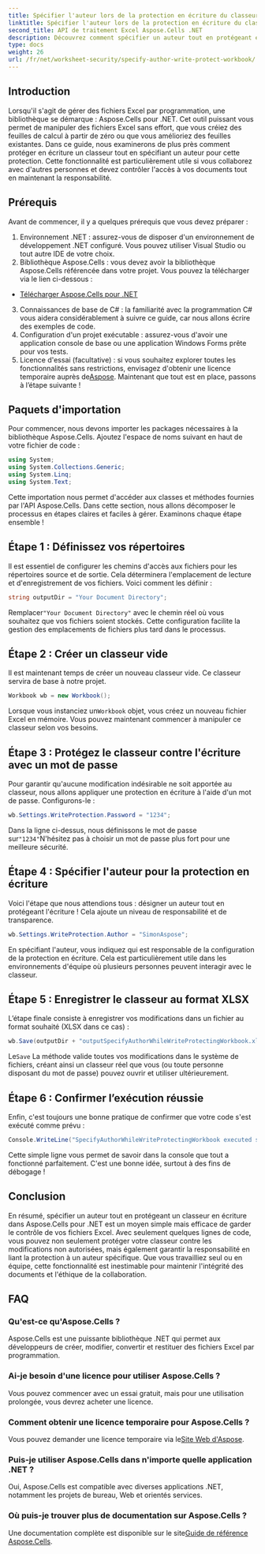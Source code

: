 ```yaml
---
title: Spécifier l'auteur lors de la protection en écriture du classeur à l'aide d'Aspose.Cells
linktitle: Spécifier l'auteur lors de la protection en écriture du classeur à l'aide d'Aspose.Cells
second_title: API de traitement Excel Aspose.Cells .NET
description: Découvrez comment spécifier un auteur tout en protégeant en écriture un classeur Excel à l'aide d'Aspose.Cells pour .NET dans ce didacticiel étape par étape.
type: docs
weight: 26
url: /fr/net/worksheet-security/specify-author-write-protect-workbook/
---
```

## Introduction
Lorsqu'il s'agit de gérer des fichiers Excel par programmation, une bibliothèque se démarque : Aspose.Cells pour .NET. Cet outil puissant vous permet de manipuler des fichiers Excel sans effort, que vous créiez des feuilles de calcul à partir de zéro ou que vous amélioriez des feuilles existantes. Dans ce guide, nous examinerons de plus près comment protéger en écriture un classeur tout en spécifiant un auteur pour cette protection. Cette fonctionnalité est particulièrement utile si vous collaborez avec d'autres personnes et devez contrôler l'accès à vos documents tout en maintenant la responsabilité.
## Prérequis
Avant de commencer, il y a quelques prérequis que vous devez préparer :
1. Environnement .NET : assurez-vous de disposer d'un environnement de développement .NET configuré. Vous pouvez utiliser Visual Studio ou tout autre IDE de votre choix.
2. Bibliothèque Aspose.Cells : vous devez avoir la bibliothèque Aspose.Cells référencée dans votre projet. Vous pouvez la télécharger via le lien ci-dessous :
- [Télécharger Aspose.Cells pour .NET](https://releases.aspose.com/cells/net/)
3. Connaissances de base de C# : la familiarité avec la programmation C# vous aidera considérablement à suivre ce guide, car nous allons écrire des exemples de code.
4. Configuration d'un projet exécutable : assurez-vous d'avoir une application console de base ou une application Windows Forms prête pour vos tests.
5.  Licence d'essai (facultative) : si vous souhaitez explorer toutes les fonctionnalités sans restrictions, envisagez d'obtenir une licence temporaire auprès de[Aspose](https://purchase.aspose.com/temporary-license/).
Maintenant que tout est en place, passons à l’étape suivante !
## Paquets d'importation
Pour commencer, nous devons importer les packages nécessaires à la bibliothèque Aspose.Cells. Ajoutez l'espace de noms suivant en haut de votre fichier de code :
```csharp
using System;
using System.Collections.Generic;
using System.Linq;
using System.Text;
```
Cette importation nous permet d'accéder aux classes et méthodes fournies par l'API Aspose.Cells.
Dans cette section, nous allons décomposer le processus en étapes claires et faciles à gérer. Examinons chaque étape ensemble !
## Étape 1 : Définissez vos répertoires
Il est essentiel de configurer les chemins d'accès aux fichiers pour les répertoires source et de sortie. Cela déterminera l'emplacement de lecture et d'enregistrement de vos fichiers. Voici comment les définir :
```csharp
string outputDir = "Your Document Directory";
```
 Remplacer`"Your Document Directory"` avec le chemin réel où vous souhaitez que vos fichiers soient stockés. Cette configuration facilite la gestion des emplacements de fichiers plus tard dans le processus.
## Étape 2 : Créer un classeur vide
Il est maintenant temps de créer un nouveau classeur vide. Ce classeur servira de base à notre projet.
```csharp
Workbook wb = new Workbook();
```
 Lorsque vous instanciez un`Workbook` objet, vous créez un nouveau fichier Excel en mémoire. Vous pouvez maintenant commencer à manipuler ce classeur selon vos besoins.
## Étape 3 : Protégez le classeur contre l'écriture avec un mot de passe
Pour garantir qu'aucune modification indésirable ne soit apportée au classeur, nous allons appliquer une protection en écriture à l'aide d'un mot de passe. Configurons-le :
```csharp
wb.Settings.WriteProtection.Password = "1234";
```
 Dans la ligne ci-dessus, nous définissons le mot de passe sur`"1234"`N'hésitez pas à choisir un mot de passe plus fort pour une meilleure sécurité.
## Étape 4 : Spécifier l'auteur pour la protection en écriture
Voici l'étape que nous attendions tous : désigner un auteur tout en protégeant l'écriture ! Cela ajoute un niveau de responsabilité et de transparence.
```csharp
wb.Settings.WriteProtection.Author = "SimonAspose";
```
En spécifiant l'auteur, vous indiquez qui est responsable de la configuration de la protection en écriture. Cela est particulièrement utile dans les environnements d'équipe où plusieurs personnes peuvent interagir avec le classeur.
## Étape 5 : Enregistrer le classeur au format XLSX
L’étape finale consiste à enregistrer vos modifications dans un fichier au format souhaité (XLSX dans ce cas) :
```csharp
wb.Save(outputDir + "outputSpecifyAuthorWhileWriteProtectingWorkbook.xlsx");
```
 Le`Save` La méthode valide toutes vos modifications dans le système de fichiers, créant ainsi un classeur réel que vous (ou toute personne disposant du mot de passe) pouvez ouvrir et utiliser ultérieurement.
## Étape 6 : Confirmer l’exécution réussie
Enfin, c'est toujours une bonne pratique de confirmer que votre code s'est exécuté comme prévu :
```csharp
Console.WriteLine("SpecifyAuthorWhileWriteProtectingWorkbook executed successfully.");
```
Cette simple ligne vous permet de savoir dans la console que tout a fonctionné parfaitement. C'est une bonne idée, surtout à des fins de débogage !
## Conclusion
En résumé, spécifier un auteur tout en protégeant un classeur en écriture dans Aspose.Cells pour .NET est un moyen simple mais efficace de garder le contrôle de vos fichiers Excel. Avec seulement quelques lignes de code, vous pouvez non seulement protéger votre classeur contre les modifications non autorisées, mais également garantir la responsabilité en liant la protection à un auteur spécifique. Que vous travailliez seul ou en équipe, cette fonctionnalité est inestimable pour maintenir l'intégrité des documents et l'éthique de la collaboration.
## FAQ
### Qu'est-ce qu'Aspose.Cells ?
Aspose.Cells est une puissante bibliothèque .NET qui permet aux développeurs de créer, modifier, convertir et restituer des fichiers Excel par programmation.
### Ai-je besoin d'une licence pour utiliser Aspose.Cells ?
Vous pouvez commencer avec un essai gratuit, mais pour une utilisation prolongée, vous devrez acheter une licence.
### Comment obtenir une licence temporaire pour Aspose.Cells ?
 Vous pouvez demander une licence temporaire via le[Site Web d'Aspose](https://purchase.aspose.com/temporary-license/).
### Puis-je utiliser Aspose.Cells dans n'importe quelle application .NET ?
Oui, Aspose.Cells est compatible avec diverses applications .NET, notamment les projets de bureau, Web et orientés services.
### Où puis-je trouver plus de documentation sur Aspose.Cells ?
 Une documentation complète est disponible sur le site[Guide de référence Aspose.Cells](https://reference.aspose.com/cells/net/).
